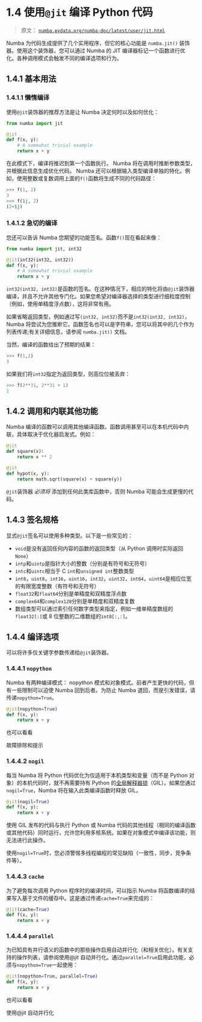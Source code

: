 # 1.4 使用`@jit` 编译 Python 代码

> 原文： [`numba.pydata.org/numba-doc/latest/user/jit.html`](http://numba.pydata.org/numba-doc/latest/user/jit.html)

Numba 为代码生成提供了几个实用程序，但它的核心功能是 `numba.jit()` 装饰器。使用这个装饰器，您可以通过 Numba 的 JIT 编译器标记一个函数进行优化。各种调用模式会触发不同的编译选项和行为。

## 1.4.1 基本用法

### 1.4.1.1 懒惰编译

使用`@jit`装饰器的推荐方法是让 Numba 决定何时以及如何优化：

```py
from numba import jit

@jit
def f(x, y):
    # A somewhat trivial example
    return x + y

```

在此模式下，编译将推迟到第一个函数执行。 Numba 将在调用时推断参数类型，并根据此信息生成优化代码。 Numba 还可以根据输入类型编译单独的特化。例如，使用整数或复数调用上面的`f()`函数将生成不同的代码路径：

```py
>>> f(1, 2)
3
>>> f(1j, 2)
(2+1j)

```

### 1.4.1.2 急切的编译

您还可以告诉 Numba 您期望的功能签名。函数`f()`现在看起来像：

```py
from numba import jit, int32

@jit(int32(int32, int32))
def f(x, y):
    # A somewhat trivial example
    return x + y

```

`int32(int32, int32)`是函数的签名。在这种情况下，相应的特化将由`@jit`装饰器编译，并且不允许其他专门化。如果您希望对编译器选择的类型进行细粒度控制（例如，使用单精度浮点数），这将非常有用。

如果省略返回类型，例如通过写`(int32, int32)`而不是`int32(int32, int32)`，Numba 将尝试为您推断它。函数签名也可以是字符串，您可以将其中的几个作为列表传递;有关详细信息，请参阅 `numba.jit()` 文档。

当然，编译的函数给出了预期的结果：

```py
>>> f(1,2)
3

```

如果我们将`int32`指定为返回类型，则高位位被丢弃：

```py
>>> f(2**31, 2**31 + 1)
1

```

## 1.4.2 调用和内联其他功能

Numba 编译的函数可以调用其他编译函数。函数调用甚至可以在本机代码中内联，具体取决于优化器启发式。例如：

```py
@jit
def square(x):
    return x ** 2

@jit
def hypot(x, y):
    return math.sqrt(square(x) + square(y))

```

`@jit`装饰器 *必须将* 添加到任何此类库函数中，否则 Numba 可能会生成更慢的代码。

## 1.4.3 签名规格

显式`@jit`签名可以使用多种类型。以下是一些常见的：

*   `void`是没有返回任何内容的函数的返回类型（从 Python 调用时实际返回`None`）
*   `intp`和`uintp`是指针大小的整数（分别是有符号和无符号）
*   `intc`和`uintc`相当于 C `int`和`unsigned int`整数类型
*   `int8`，`uint8`，`int16`，`uint16`，`int32`，`uint32`，`int64`，`uint64`是相应位宽的有限宽度整数（有符号和无符号）
*   `float32`和`float64`分别是单精度和双精度浮点数
*   `complex64`和`complex128`分别是单精度和双精度复数
*   数组类型可以通过索引任何数字类型来指定，例如一维单精度数组的`float32[:]`或 8 位整数的二维数组的`int8[:,:]`。

## 1.4.4 编译选项

可以将许多仅关键字参数传递给`@jit`装饰器。

### 1.4.4.1  `nopython`

Numba 有两种编译模式： nopython 模式和对象模式。前者产生更快的代码，但有一些限制可以迫使 Numba 回到后者。为防止 Numba 退回，而是引发错误，请传递`nopython=True`。

```py
@jit(nopython=True)
def f(x, y):
    return x + y

```

也可以看看

故障排除和提示

### 1.4.4.2  `nogil`

每当 Numba 将 Python 代码优化为仅适用于本机类型和变量（而不是 Python 对象）的本机代码时，就不再需要持有 Python 的[全局解释器锁](https://docs.python.org/3/glossary.html#term-global-interpreter-lock "(in Python v3.7)")（GIL）。如果您通过`nogil=True`，Numba 将在输入此类编译函数时释放 GIL。

```py
@jit(nogil=True)
def f(x, y):
    return x + y

```

使用 GIL 发布的代码与执行 Python 或 Numba 代码的其他线程（相同的编译函数或其他代码）同时运行，允许您利用多核系统。如果在对象模式中编译该功能，则无法进行此操作。

使用`nogil=True`时，您必须警惕多线程编程的常见缺陷（一致性，同步，竞争条件等）。

### 1.4.4.3  `cache`

为了避免每次调用 Python 程序时的编译时间，可以指示 Numba 将函数编译的结果写入基于文件的缓存中。这是通过传递`cache=True`来完成的：

```py
@jit(cache=True)
def f(x, y):
    return x + y

```

### 1.4.4.4  `parallel`

为已知具有并行语义的函数中的那些操作启用自动并行化（和相关优化）。有关支持的操作列表，请参阅使用@jit 自动并行化。通过`parallel=True`启用此功能，必须与`nopython=True`一起使用：

```py
@jit(nopython=True, parallel=True)
def f(x, y):
    return x + y

```

也可以看看

使用@jit 自动并行化